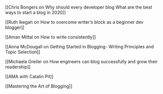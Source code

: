 [[Chris Bongers on Why should every developer blog What are the best ways to start a blog in 2020]]

[[Ruth Ikegah on How to overcome writer’s block as a beginner dev blogger]]

[[Aman Mittal on How to write consistently]]

[[Anna McDougall on Getting Started in Blogging- Writing Principles and Topic Selection]]

[[Michaela Greiler on How engineers can blog successfully and grow their readership]]

[[AMA with Catalin Pit]]

[[Mastering the Art of Blogging]]